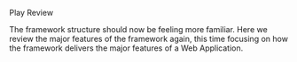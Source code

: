 Play Review

The framework structure should now be feeling more familiar. Here we review the major features of the framework again, this time focusing on how the framework delivers the major features of a Web Application.